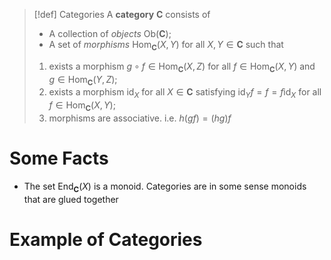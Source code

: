 > [!def] Categories
> A **category** $\mathbf{C}$ consists of 
> - A collection of *objects* $\text{Ob}(\mathbf{C})$;
> - A set of *morphisms* $\text{Hom}_{\mathbf{C}}(X,Y)$ for all $X,Y \in \mathbf{C}$
> such that
> 1. exists a morphism $g\circ f \in \text{Hom}_\mathbf{C}(X,Z)$ for all $f \in \text{Hom}_\mathbf{C}(X,Y)$ and $g \in \text{Hom}_\mathbf{C}(Y,Z)$;
> 2. exists a morphism $\text{id}_X$ for all $X \in \mathbf{C}$ satisfying $\text{id}_Y f = f = f\text{id}_X$ for all $f \in \text{Hom}_\mathbf{C}(X,Y);$
> 3. morphisms are associative. i.e. $h(gf) = (hg)f$ 

# Some Facts

- The set $\text{End}_\mathbf{C}(X)$ is a monoid. Categories are in some sense monoids that are glued together

# Example of Categories


















